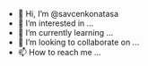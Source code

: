 - 👋 Hi, I’m @savcenkonatasa
- 👀 I’m interested in ...
- 🌱 I’m currently learning ...
- 💞️ I’m looking to collaborate on ...
- 📫 How to reach me ...

<!---
savcenkonatasa/savcenkonatasa is a ✨ special ✨ repository because its `README.md` (this file) appears on your GitHub profile.
You can click the Preview link to take a look at your changes.
--->
